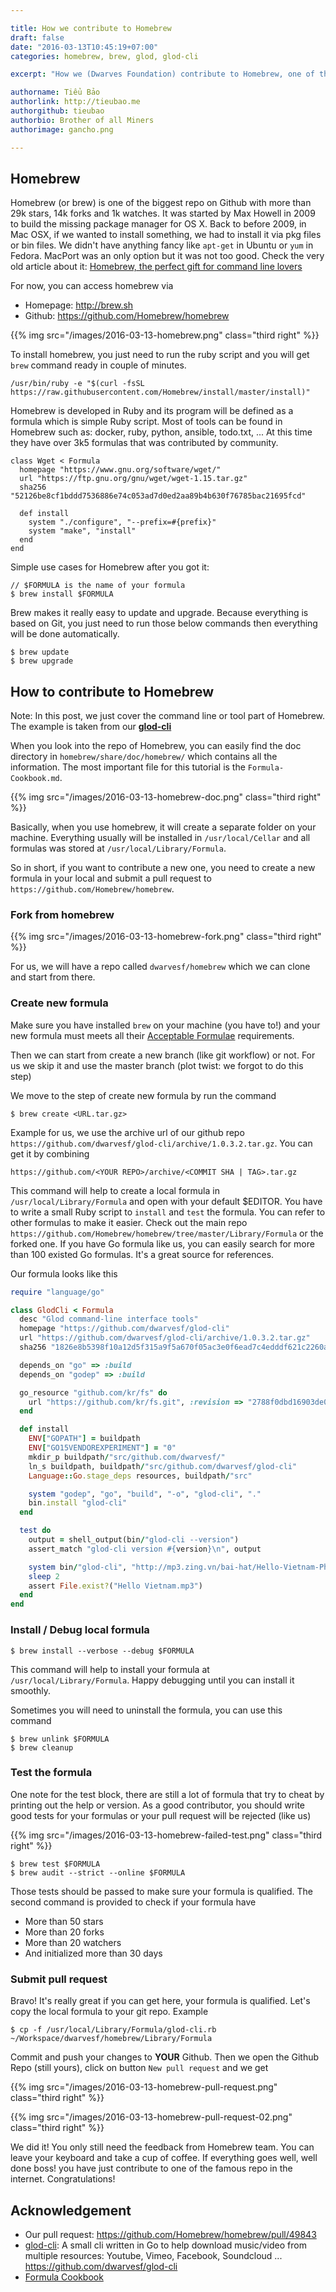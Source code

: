 ```yaml
---

title: How we contribute to Homebrew
draft: false
date: "2016-03-13T10:45:19+07:00"
categories: homebrew, brew, glod, glod-cli

excerpt: "How we (Dwarves Foundation) contribute to Homebrew, one of the most famous repo in Github."

authorname: Tiểu Bảo
authorlink: http://tieubao.me
authorgithub: tieubao
authorbio: Brother of all Miners
authorimage: gancho.png

---
```


## Homebrew

Homebrew (or brew) is one of the biggest repo on Github with more than 29k stars, 14k forks and 1k watches. It was started by Max Howell in 2009 to build the missing package manager for OS X. Back to before 2009, in Mac OSX, if we wanted to install something, we had to install it via pkg files or bin files. We didn't have anything fancy like `apt-get` in Ubuntu or `yum` in Fedora. MacPort was an only option but it was not too good. Check the very old article about it: [Homebrew, the perfect gift for command line lovers](http://www.engadget.com/2009/12/25/homebrew-the-perfect-gift-for-command-line-lovers/)

For now, you can access homebrew via

- Homepage: http://brew.sh
- Github: https://github.com/Homebrew/homebrew

{{% img src="/images/2016-03-13-homebrew.png" class="third right" %}}

To install homebrew, you just need to run the ruby script and you will get `brew` command ready in couple of minutes. 

```
/usr/bin/ruby -e "$(curl -fsSL https://raw.githubusercontent.com/Homebrew/install/master/install)"
```

Homebrew is developed in Ruby and its program will be defined as a formula which is simple Ruby script. Most of tools can be found in Homebrew such as: docker, ruby, python, ansible, todo.txt, ... At this time they have over 3k5 formulas that was contributed by community.

```
class Wget < Formula
  homepage "https://www.gnu.org/software/wget/"
  url "https://ftp.gnu.org/gnu/wget/wget-1.15.tar.gz"
  sha256 "52126be8cf1bddd7536886e74c053ad7d0ed2aa89b4b630f76785bac21695fcd"

  def install
    system "./configure", "--prefix=#{prefix}"
    system "make", "install"
  end
end
```

Simple use cases for Homebrew after you got it:

```
// $FORMULA is the name of your formula
$ brew install $FORMULA
```

Brew makes it really easy to update and upgrade. Because everything is based on Git, you just need to run those below commands then everything will be done automatically.

```
$ brew update
$ brew upgrade
```

## How to contribute to Homebrew

Note: In this post, we just cover the command line or tool part of Homebrew. The example is taken from our [**glod-cli**](https://github.com/dwarvesf/glod-cli)

When you look into the repo of Homebrew, you can easily find the doc directory in `homebrew/share/doc/homebrew/` which contains all the information. The most important file for this tutorial is the `Formula-Cookbook.md`.

{{% img src="/images/2016-03-13-homebrew-doc.png" class="third right" %}}

Basically, when you use homebrew, it will create a separate folder on your machine. Everything usually will be installed in `/usr/local/Cellar` and all formulas was stored at `/usr/local/Library/Formula`.

So in short, if you want to contribute a new one, you need to create a new formula in your local and submit a pull request to `https://github.com/Homebrew/homebrew`.

### Fork from homebrew

{{% img src="/images/2016-03-13-homebrew-fork.png" class="third right" %}}

For us, we will have a repo called `dwarvesf/homebrew` which we can clone and start from there.

### Create new formula

Make sure you have installed `brew` on your machine (you have to!) and your new formula must meets all their [Acceptable Formulae](https://github.com/Homebrew/homebrew/blob/master/share/doc/homebrew/Acceptable-Formulae.md) requirements.

Then we can start from create a new branch (like git workflow) or not. For us we skip it and use the master branch (plot twist: we forgot to do this step)

We move to the step of create new formula by run the command 

```
$ brew create <URL.tar.gz>
```

Example for us, we use the archive url of our github repo `https://github.com/dwarvesf/glod-cli/archive/1.0.3.2.tar.gz`. You can get it by combining 

```
https://github.com/<YOUR REPO>/archive/<COMMIT SHA | TAG>.tar.gz
```

This command will help to create a local formula in `/usr/local/Library/Formula` and open with your default $EDITOR. You have to write a small Ruby script to `install` and `test` the formula. You can refer to other formulas to make it easier. Check out the main repo `https://github.com/Homebrew/homebrew/tree/master/Library/Formula` or the forked one. If you have Go formula like us, you can easily search for more than 100 existed Go formulas. It's a great source for references.

Our formula looks like this

``` ruby
require "language/go"

class GlodCli < Formula
  desc "Glod command-line interface tools"
  homepage "https://github.com/dwarvesf/glod-cli"
  url "https://github.com/dwarvesf/glod-cli/archive/1.0.3.2.tar.gz"
  sha256 "1826e8b5398f10a12d5f315a9f5a670f05ac3e0f6ead7c4edddf621c2260ae6c"

  depends_on "go" => :build
  depends_on "godep" => :build

  go_resource "github.com/kr/fs" do
    url "https://github.com/kr/fs.git", :revision => "2788f0dbd16903de03cb8186e5c7d97b69ad387b"
  end

  def install
    ENV["GOPATH"] = buildpath
    ENV["GO15VENDOREXPERIMENT"] = "0"
    mkdir_p buildpath/"src/github.com/dwarvesf/"
    ln_s buildpath, buildpath/"src/github.com/dwarvesf/glod-cli"
    Language::Go.stage_deps resources, buildpath/"src"

    system "godep", "go", "build", "-o", "glod-cli", "."
    bin.install "glod-cli"
  end

  test do
    output = shell_output(bin/"glod-cli --version")
    assert_match "glod-cli version #{version}\n", output

    system bin/"glod-cli", "http://mp3.zing.vn/bai-hat/Hello-Vietnam-Pham-Quynh-Anh/ZWZ9C8EB.html"
    sleep 2
    assert File.exist?("Hello Vietnam.mp3")
  end
end

```

### Install / Debug local formula

```
$ brew install --verbose --debug $FORMULA
```

This command will help to install your formula at `/usr/local/Library/Formula`. Happy debugging until you can install it smoothly.

Sometimes you will need to uninstall the formula, you can use this command

```
$ brew unlink $FORMULA
$ brew cleanup
```

### Test the formula

One note for the test block, there are still a lot of formula that try to cheat by printing out the help or version. As a good contributor, you should write good tests for your formulas or your pull request will be rejected (like us)

{{% img src="/images/2016-03-13-homebrew-failed-test.png" class="third right" %}}

```
$ brew test $FORMULA
$ brew audit --strict --online $FORMULA
```

Those tests should be passed to make sure your formula is qualified. The second command is provided to check if your formula have 

- More than 50 stars
- More than 20 forks
- More than 20 watchers 
- And initialized more than 30 days

### Submit pull request

Bravo! It's really great if you can get here, your formula is qualified. Let's copy the local formula to your git repo. Example

```
$ cp -f /usr/local/Library/Formula/glod-cli.rb ~/Workspace/dwarvesf/homebrew/Library/Formula
```

Commit and push your changes to **YOUR** Github. Then we open the Github Repo (still yours), click on button `New pull request` and we get 

{{% img src="/images/2016-03-13-homebrew-pull-request.png" class="third right" %}}

{{% img src="/images/2016-03-13-homebrew-pull-request-02.png" class="third right" %}}

We did it! You only still need the feedback from Homebrew team. You can leave your keyboard and take a cup of coffee. If everything goes well, well done boss! you have just contribute to one of the famous repo in the internet. Congratulations!

## Acknowledgement 

- Our pull request: https://github.com/Homebrew/homebrew/pull/49843
- [glod-cli](https://github.com/dwarvesf/glod-cli): A small cli written in Go to help download music/video from multiple resources: Youtube, Vimeo, Facebook, Soundcloud ... https://github.com/dwarvesf/glod-cli
- [Formula Cookbook](https://github.com/Homebrew/homebrew/blob/master/share/doc/homebrew/Formula-Cookbook.md)
